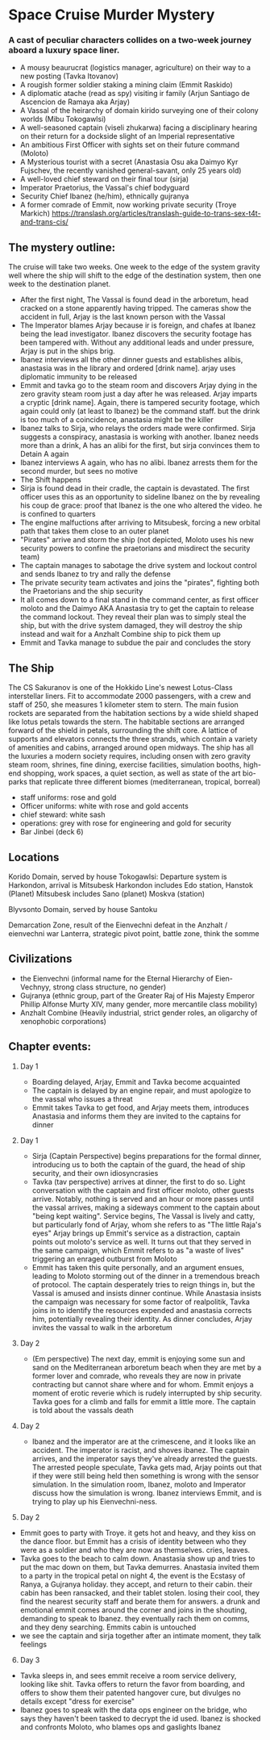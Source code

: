 # Space Cruise Murder Mystery

### A cast of peculiar characters collides on a two-week journey aboard a luxury space liner.

- A mousy beaurucrat (logistics manager, agriculture) on their way to a new posting (Tavka Itovanov)
- A rougish former soldier staking a mining claim (Emmit Raskido)
- A diplomatic atache (read as spy) visiting ir family (Arjun Santiago de Ascencion de Ramaya aka Arjay) 
- A Vassal of the heirarchy of domain kirido surveying one of their colony worlds (Mibu Tokogawlsi)
- A well-seasoned captain (viseli zhukarwa) facing a disciplinary hearing on their return for a dockside slight of an Imperial representative 
- An ambitious First Officer with sights set on their future command (Moloto)
- A Mysterious tourist with a secret (Anastasia Osu aka Daimyo Kyr Fujschev, the recently vanished general-savant, only 25 years old)
- A well-loved chief steward on their final tour (sirja)
- Imperator Praetorius, the Vassal's chief bodyguard
- Security Chief Ibanez (he/him), ethnically gujranya
- A former comrade of Emmit, now working private security (Troye Markich)
https://translash.org/articles/translash-guide-to-trans-sex-t4t-and-trans-cis/

## The mystery outline:

The cruise will take two weeks. One week to the edge of the system gravity well where the ship will shift to the edge of the destination system, then one week to the destination planet. 
- After the first night, The Vassal is found dead in the arboretum, head cracked on a stone apparently having tripped. The cameras show the accident in full, Arjay is the last known person with the Vassal
- The Imperator blames Arjay because ir is foreign, and chafes at Ibanez being the lead investigator. Ibanez discovers the security footage has been tampered with. Without any additional leads and under pressure, Arjay is put in the ships brig.
- Ibanez interviews all the other dinner guests and establishes alibis, anastasia was in the library and ordered [drink name]. arjay uses diplomatic immunity to be released
- Emmit and tavka go to the steam room and discovers Arjay dying in the zero gravity steam room just a day after he was released. Arjay imparts a cryptic [drink name]. Again, there is tampered security footage, which again could only (at least to Ibanez) be the command staff. but the drink is too much of a coincidence, anastasia might be the killer
- Ibanez talks to Sirja, who relays the orders made were confirmed. Sirja suggests a conspiracy, anastasia is working with another. Ibanez needs more than a drink, A has an alibi for the first, but sirja convinces them to Detain A again
- Ibanez interviews A again, who has no alibi. Ibanez arrests them for the second murder, but sees no motive
- The Shift happens
- Sirja is found dead in their cradle, the captain is devastated. The first officer uses this as an opportunity to sideline Ibanez on the by revealing his coup de grace: proof that Ibanez is the one who altered the video. he is confined to quarters
- The engine malfuctions after arriving to Mitsubesk, forcing a new orbital path that takes them close to an outer planet
- "Pirates" arrive and storm the ship (not depicted, Moloto uses his new security powers to confine the praetorians and misdirect the security team)
- The captain manages to sabotage the drive system and lockout control and sends Ibanez to try and rally the defense
- The private security team activates and joins the "pirates", fighting both the Praetorians and the ship security
- It all comes down to a final stand in the command center, as first officer moloto and the Daimyo AKA Anastasia try to get the captain to release the command lockout. They reveal their plan was to simply steal the ship, but with the drive system damaged, they will destroy the ship instead and wait for a Anzhalt Combine ship to pick them up
- Emmit and Tavka manage to subdue the pair and concludes the story
 
## The Ship

The CS Sakuranov is one of the Hokkido Line's newest Lotus-Class interstellar liners. Fit to accommodate 2000 passengers, with a crew and staff of 250, she measures 1 kilometer stem to stern. The main fusion rockets are separated from the habitation sections by a wide shield shaped like lotus petals towards the stern. The habitable sections are arranged forward of the shield in petals, surrounding the shift core. A lattice of supports and elevators connects the three strands, which contain a variety of amenities and cabins, arranged around open midways. The ship has all the luxuries a modern society requires, including onsen with zero gravity steam room, shrines, fine dining, exercise facilities, simulation booths, high-end shopping, work spaces, a quiet section, as well as state of the art bio-parks that replicate three different biomes (mediterranean, tropical, borreal)
- staff uniforms: rose and gold
- Officer uniforms: white with rose and gold accents
- chief steward: white sash
- operations: grey with rose for engineering and gold for security
- Bar Jinbei (deck 6)

## Locations
Korido Domain, served by house Tokogawlsi:
	Departure system is Harkondon, arrival is Mitsubesk
	Harkondon includes Edo station, Hanstok (Planet)
	Mitsubesk includes Sano (planet) Moskva (station) 

Blyvsonto Domain, served by house Santoku

Demarcation Zone, result of the Eienvechni defeat in the Anzhalt / eienvechni war
	Lanterra, strategic pivot point, battle zone, think the somme



## Civilizations
- the Eienvechni (informal name for the Eternal Hierarchy of Eien-Vechnyy, strong class structure, no gender)
- Gujranya (ethnic group, part of the Greater Raj of His Majesty Emperor Phillip Alfonse Murty XIV, many gender, more mercantile class mobility)
- Anzhalt Combine (Heavily industrial, strict gender roles, an oligarchy of xenophobic corporations)

## Chapter events:
1. Day 1
	- Boarding delayed, Arjay, Emmit and Tavka become acquainted
	- The captain is delayed by an engine repair, and must apologize to the vassal who issues a threat
	- Emmit takes Tavka to get food, and Arjay meets them, introduces Anastasia and informs them they are invited to the captains for dinner
2. Day 1
	- Sirja (Captain Perspective) begins preparations for the formal dinner, introducing us to both the captain of the guard, the head of ship security, and their own idiosyncrasies
	- Tavka (tav perspective) arrives at dinner, the first to do so. Light conversation with the captain and first officer moloto, other guests arrive. Notably, nothing is served and an hour or more passes until the vassal arrives, making a sideways comment to the captain about "being kept waiting". Service begins, The Vassal is lively and catty, but particularly fond of Arjay, whom she refers to as "The little Raja's eyes" Arjay brings up Emmit's service as a distraction, captain points out moloto's service as well. It turns out that they served in the same campaign, which Emmit refers to as "a waste of lives" triggering an enraged outburst from Moloto
	- Emmit has taken this quite personally, and an argument ensues, leading to Moloto storming out of the dinner in a tremendous breach of protocol. The captain desperately tries to reign things in, but the Vassal is amused and insists dinner continue. While Anastasia insists the campaign was necessary for some factor of realpolitik, Tavka joins in to identify the resources expended and anastasia corrects him, potentially revealing their identity. As dinner concludes, Arjay invites the vassal to walk in the arboretum
3. Day 2
	- (Em perspective) The next day, emmit is enjoying some sun and sand on the Mediterranean arboretum beach when they are met by a former lover and comrade, who reveals they are now in private contracting but cannot share where and for whom. Emmit enjoys a moment of erotic reverie which is rudely interrupted by ship security. Tavka goes for a climb and falls for emmit a little more. The captain is told about the vassals death

4. Day 2
	- Ibanez and the imperator are at the crimescene, and it looks like an accident. The imperator is racist, and shoves ibanez. The captain arrives, and the imperator says they've already arrested the guests. The arrested people speculate, Tavka gets mad, Arjay points out that if they were still being held then something is wrong with the sensor simulation. In the simulation room, Ibanez, moloto and Imperator discuss how the simulation is wrong. Ibanez interviews Emmit, and is trying to play up his Eienvechni-ness.
5. Day 2
 - Emmit goes to party with Troye. it gets hot and heavy, and they kiss on the dance floor. but Emmit has a crisis of identity between who they were as a soldier and who they are now as themselves. cries, leaves.
 - Tavka goes to the beach to calm down. Anastasia show up and tries to put the mac down on them, but Tavka demurres. Anastasia invited them to a party in the tropical petal on night 4, the event is the Ecstasy of Ranya, a Gujranya holiday. they accept, and return to their cabin. their cabin has been ransacked, and their tablet stolen. losing their cool, they find the nearest security staff and berate them for answers. a drunk and emotional emmit comes around the corner and joins in the shouting, demanding to speak to Ibanez. they eventually rach them on comms, and they deny searching. Emmits cabin is untouched
 - we see the captain and sirja together after an intimate moment, they talk feelings
6. Day 3
 - Tavka sleeps in, and sees emmit receive a room service delivery, looking like shit. Tavka offers to return the favor from boarding, and offers to show them their patented hangover cure, but divulges no details except "dress for exercise"
 - Ibanez goes to speak with the data ops engineer on the bridge, who says they haven't been tasked to decrypt the id used. Ibanez is shocked and confronts Moloto, who blames ops and gaslights Ibanez

